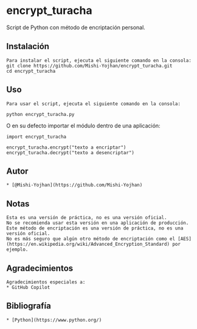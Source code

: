 # encrypt_turacha
 Script de Python con método de encriptación personal.

## Instalación
    Para instalar el script, ejecuta el siguiente comando en la consola:
    git clone https://github.com/Mishi-Yojhan/encrypt_turacha.git
    cd encrypt_turacha

## Uso
    Para usar el script, ejecuta el siguiente comando en la consola:

    python encrypt_turacha.py

O en su defecto importar el módulo dentro de una aplicación:

    import encrypt_turacha

    encrypt_turacha.encrypt("texto a encriptar")
    encrypt_turacha.decrypt("texto a desencriptar")

## Autor
    * [@Mishi-Yojhan](https://github.com/Mishi-Yojhan)


## Notas
    Esta es una versión de práctica, no es una versión oficial.
    No se recomienda usar esta versión en una aplicación de producción.
    Este método de encriptación es una versión de práctica, no es una versión oficial.
    No es más seguro que algún otro método de encriptación como el [AES](https://en.wikipedia.org/wiki/Advanced_Encryption_Standard) por ejemplo.

## Agradecimientos
    Agradecimientos especiales a:
    * GitHub Copilot

## Bibliografía
    * [Python](https://www.python.org/)


   
